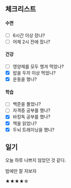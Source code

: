## 체크리스트
#### 수면
- [ ] 6시간 이상 잤나?
- [ ] 어제 2시 전에 잤나?

#### 건강
- [ ] 영양제를 모두 챙겨 먹었나?
- [x] 밥을 두끼 이상 먹었나?
- [x] 운동을 했나?

#### 학습
- [ ] 백준을 풀었나?
- [ ] 자격증 공부를 했나?
- [x] 바킹독 공부를 했나?
- [x] 책을 읽었나?
- [x] 두뇌 트레이닝을 했나?

## 일기
오늘 하루 나쁘지 않았던 것 같다.

밤에만 잘 자보자

★★★★☆
